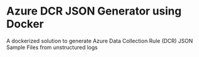 # Azure DCR JSON Generator using Docker
A dockerized solution to generate Azure Data Collection Rule (DCR) JSON Sample Files from unstructured logs
